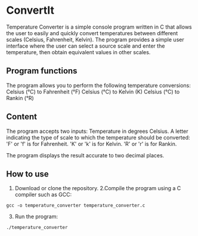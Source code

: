 # ConvertIt
Temperature Converter is a simple console program written in C that allows the user to easily and quickly convert temperatures between different scales (Celsius, Fahrenheit, Kelvin). The program provides a simple user interface where the user can select a source scale and enter the temperature, then obtain equivalent values ​​in other scales.

## Program functions
The program allows you to perform the following temperature conversions:
Celsius (°C) to Fahrenheit (°F)
Celsius (°C) to Kelvin (K)
Celsius (°C) to Rankin (°R)

## Content
The program accepts two inputs:
Temperature in degrees Celsius.
A letter indicating the type of scale to which the temperature should be converted:
'F' or 'f' is for Fahrenheit.
'K' or 'k' is for Kelvin.
'R' or 'r' is for Rankin.

The program displays the result accurate to two decimal places.

## How to use
1. Download or clone the repository.
2.Compile the program using a C compiler such as GCC:
```
gcc -o temperature_converter temperature_converter.c
```
3. Run the program:
```
./temperature_converter
```
